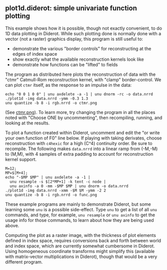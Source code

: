 ## plot1d.diderot: simple univariate function plotting

This example shows how it is possible, though not exactly convenient, to do 1D
data plotting in Diderot. While such plotting done is normally done with a
vector (not a raster) graphics display, this program is still useful to:
* demonstrate the various "border controls" for reconstructing at the edges of index space
* show exactly what the available reconstruction kernels look like
* demonstrate how functions can be "lifted" to fields

The program as distributed here plots the reconstruction of data with the
"ctmr" Catmull-Rom reconstruction kernel, with "clamp" border-control. We can plot
`ctmr` itself, as the response to an impulse in the data:

	echo "0 0 1 0 0" | unu axdelete -a -1 | unu dnorm -rc -o data.nrrd
	./plot1d -img data.nrrd -ymm -0.3 1.3
	unu quantize -b 8 -i rgb.nrrd -o ctmr.png

(See [ctmr.png](ctmr.png)). To learn more, try
changing the program in all the places noted with "Choose ONE by
uncommenting", then recompiling, running, and looking at the results.

To plot a function created within Diderot,
uncomment and edit the "or write your own function of F0" line below. If
playing with taking derivates, choose reconstruction with `c4hexic` for a high
(C^4) continuity order. Be sure to recompile.  The following makes `data.nrrd`
into a linear ramp from (-M,-M) to (M,M), with 4 samples of extra padding to account
for reconstruction kernel support.

	M=12;
	MP=$[M+4];
	echo "-$MP $MP" | unu axdelete -a -1 |
	  unu resample -s $[2*MP+1] -k tent -c node |
	  unu axinfo -a 0 -mm -$MP $MP | unu dnorm -o data.nrrd
	./plot1d -img data.nrrd -xmm -$M $M -ymm -2 2
	unu quantize -b 8 -i rgb.nrrd -o func.png

These example programs are mainly to demonstrate Diderot, but some
learning some `unu` is a possible side-effect.  Type `unu` to get a list
of all `unu` commands, and type, for example, `unu resample` or `unu
axinfo` to get the usage info for those commands, to learn about how
they are being used above.

Computing the plot as a raster image, with the thickness of plot elements
defined in index space, requires conversions back and forth between world and
index space, which are currently somewhat cumbersome in Diderot. Using
homogeneous coordinate transforms might simplify this (available with
matrix-vector multiplications in Diderot), though that would be a very
different program.
